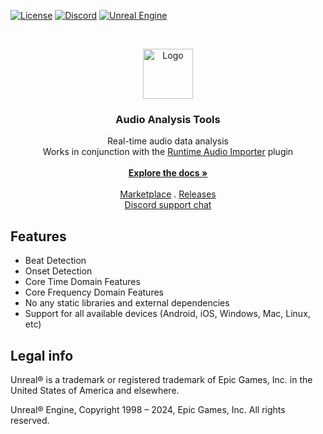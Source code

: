 <a href="https://github.com/gtreshchev/AudioAnalysisTools/blob/main/LICENSE">![License](https://img.shields.io/badge/license-MIT-brightgreen.svg)</a>
<a href="https://discord.gg/s3e53uByCq">![Discord](https://img.shields.io/discord/1055168498919284786.svg?label=Discord&logo=discord&color=7289DA&labelColor=2C2F33)</a>
<a href="https://www.unrealengine.com/">![Unreal Engine](https://img.shields.io/badge/Unreal-4.26%2B-dea309)</a>

<br/>
<p align="center">
  <a href="https://github.com/gtreshchev/AudioAnalysisTools">
    <img src="Resources/Icon128.png" alt="Logo" width="80" height="80">
  </a>

<h3 align="center">Audio Analysis Tools</h3>

  <p align="center">
    Real-time audio data analysis<br>Works in conjunction with the <a href="https://github.com/gtreshchev/RuntimeAudioImporter">Runtime Audio Importer</a> plugin
    <br/>
    <br/>
    <a href="https://github.com/gtreshchev/AudioAnalysisTools/wiki/"><strong>Explore the docs »</strong></a>
    <br/>
    <br/>
    <a href="https://unrealengine.com/marketplace/product/audio-analysis-tools">Marketplace</a>
    .
    <a href="https://github.com/gtreshchev/AudioAnalysisTools/releases">Releases</a>
    <br/>
    <a href="https://discord.gg/s3e53uByCq">Discord support chat</a>
  </p>

## Features

- Beat Detection
- Onset Detection
- Core Time Domain Features
- Core Frequency Domain Features
- No any static libraries and external dependencies
- Support for all available devices (Android, iOS, Windows, Mac, Linux, etc)

## Legal info

Unreal® is a trademark or registered trademark of Epic Games, Inc. in the United States of America and elsewhere.

Unreal® Engine, Copyright 1998 – 2024, Epic Games, Inc. All rights reserved.

